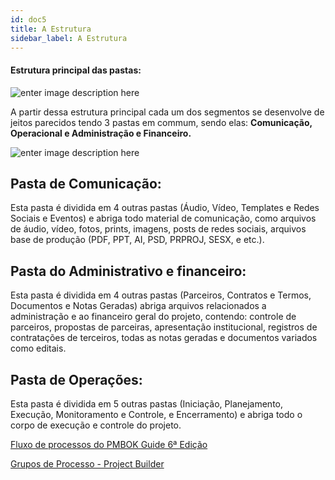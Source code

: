```yaml
---
id: doc5
title: A Estrutura
sidebar_label: A Estrutura
---
```

#### Estrutura principal das pastas:
![enter image description here](https://hackathonacademy.com.br/wp-content/uploads/2021/03/1-01.png)

A partir dessa estrutura principal cada um dos segmentos se desenvolve de jeitos parecidos tendo 3 pastas em commum, sendo elas: **Comunicação, Operacional e Administração e Financeiro.**

![enter image description here](https://hackathonacademy.com.br/wp-content/uploads/2021/03/6.png)

## Pasta de Comunicação:

Esta pasta é dividida em 4 outras pastas (Áudio, Vídeo, Templates e Redes Sociais e Eventos) e abriga todo material de comunicação, como arquivos de áudio, vídeo, fotos, prints, imagens, posts de redes sociais, arquivos base de produção (PDF, PPT, AI, PSD, PRPROJ, SESX, e etc.).

## Pasta do Administrativo e financeiro:

Esta pasta é dividida em 4 outras pastas (Parceiros, Contratos e Termos, Documentos e Notas Geradas) abriga arquivos relacionados a administração e ao financeiro geral do projeto, contendo: controle de parceiros, propostas de parceiras, apresentação institucional, registros de contratações de terceiros, todas as notas geradas e documentos variados como editais.

## Pasta de Operações:

Esta pasta é dividida em 5 outras pastas (Iniciação, Planejamento, Execução, Monitoramento e Controle, e Encerramento) e abriga todo o corpo de execução e controle do projeto.

[Fluxo de processos do PMBOK Guide 6ª Edição](https://rvdownloads.s3.amazonaws.com/uploads/downloads/pmbok-6ed/pt/ricardo_vargas_pmbok_flow_6ed_color_PT-A0.pdf)

[Grupos de Processo - Project Builder](https://www.projectbuilder.com.br/blog/quais-sao-os-grupos-de-processos-segundo-o-pmbok/)